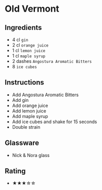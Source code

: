# Old Vermont

## Ingredients
- 4 cl `gin`
- 2 cl `orange juice`
- 1 cl `lemon juice`
- 1 cl `maple syrup`
- 2 dashes `Angostura Aromatic Bitters`
- 8 `ice cubes`

## Instructions
- Add Angostura Aromatic Bitters
- Add gin
- Add orange juice
- Add lemon juice
- Add maple syrup
- Add ice cubes and shake for 15 seconds
- Double strain

## Glassware
- Nick & Nora glass

## Rating
- ★★★☆☆